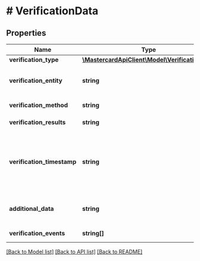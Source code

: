 # # VerificationData

## Properties

Name | Type | Description | Notes
------------ | ------------- | ------------- | -------------
**verification_type** | [**\MastercardApiClient\Model\VerificationType**](VerificationType.md) |  |
**verification_entity** | **string** | Entity performing the verification. |
**verification_method** | **string** | Method of the verification |
**verification_results** | **string** | Result of the verification. |
**verification_timestamp** | **string** | Date and time when the verification was conducted. UTC time in Unix epoch format |
**additional_data** | **string** | Data related to the verification performed. | [optional]
**verification_events** | **string[]** | Authentication reason | [optional]

[[Back to Model list]](../../README.md#models) [[Back to API list]](../../README.md#endpoints) [[Back to README]](../../README.md)
